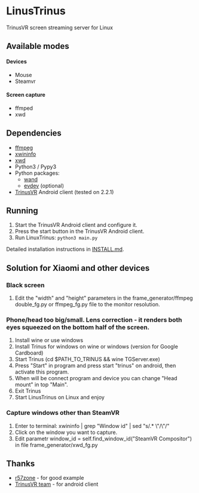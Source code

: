 # LinusTrinus

TrinusVR screen streaming server for Linux

## Available modes
#### Devices
- Mouse
- Steamvr
#### Screen capture
- ffmped
- xwd

## Dependencies

* [ffmpeg](https://command-not-found.com/ffmpeg)
* [xwininfo](https://command-not-found.com/xwininfo)
* [xwd](https://command-not-found.com/xwd)
* Python3 / Pypy3
* Python packages:
    * [wand](https://pypi.org/project/Wand/)
    * [evdev](https://pypi.org/project/evdev/) (optional)
* [TrinusVR](https://www.trinusvirtualreality.com/) Android client (tested on 2.2.1)

## Running

1. Start the TrinusVR Android client and configure it.
2. Press the start button in the TrinusVR Android client.
3. Run LinuxTrinus: `python3 main.py`

Detailed installation instructions in [INSTALL.md](INSTALL.md).

## Solution for Xiaomi and other devices

### Black screen
1. Edit the "width" and "height" parameters in the frame_generator/ffmpeg double_fg.py or ffmpeg_fg.py file to the monitor resolution.

### Phone/head too big/small. Lens correction - it renders both eyes squeezed on the bottom half of the screen.
1. Install wine or use windows
2. Install Trinus for windows on wine or windows (version for Google Cardboard)
3. Start Trinus (cd $PATH_TO_TRINUS && wine TGServer.exe)
4. Press "Start" in program and press start "trinus" on android, then activate this program.
5. When will be connect program and device you can change "Head mount" in top "Main".
6. Exit Trinus
7. Start LinusTrinus on Linux and enjoy

### Capture windows other than SteamVR
1. Enter to terminal:
xwininfo | grep "Window id" | sed "s/.* \\"/\\"/"
2. Click on the window you want to capture.
3. Edit parametr window_id = self.find_window_id("SteamVR Compositor") in file frame_generator/xwd_fg.py

## Thanks

* [r57zone](https://github.com/r57zone/OpenVR-OpenTrack) - for good example
* [TrinusVR team](https://www.trinusvirtualreality.com/) - for android client
